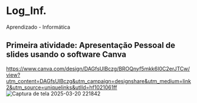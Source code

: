 # Log_Inf.
Aprendizado - Informática

## Primeira atividade: Apresentação Pessoal de slides usando o software Canva ##
https://www.canva.com/design/DAGfsUlBczg/BROQnyf5mkk6I0C2erJTCw/view?utm_content=DAGfsUlBczg&utm_campaign=designshare&utm_medium=link2&utm_source=uniquelinks&utlId=hf1021061ff
![Captura de tela 2025-03-20 221842](https://github.com/user-attachments/assets/e41145ec-36c7-49fc-848d-f7d2016066f6)
